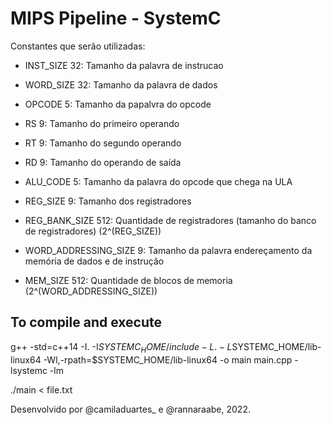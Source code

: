 # MIPS Pipeline - SystemC

Constantes que serão utilizadas:
 - INST_SIZE 32:     Tamanho da palavra de instrucao
 - WORD_SIZE 32: 	 Tamanho da palavra de dados

 - OPCODE 5:		 Tamanho da papalvra do opcode
 - RS 9:             Tamanho do primeiro operando
 - RT 9:             Tamanho do segundo operando
 - RD 9:             Tamanho do operando de saída

 - ALU_CODE 5: 		 Tamanho da palavra do opcode que chega na ULA

 - REG_SIZE 9: 	     Tamanho dos registradores
 - REG_BANK_SIZE 512: 	  Quantidade de registradores (tamanho do banco de registradores) (2^(REG_SIZE))

 - WORD_ADDRESSING_SIZE 9:  Tamanho da palavra endereçamento da memória de dados e de instrução
 - MEM_SIZE 512: 	 Quantidade de blocos de memoria (2^(WORD_ADDRESSING_SIZE))


## To compile and execute

g++ -std=c++14 -I. -I$SYSTEMC_HOME/include -L. -L$SYSTEMC_HOME/lib-linux64 -Wl,-rpath=$SYSTEMC_HOME/lib-linux64 -o main main.cpp -lsystemc -lm

./main < file.txt

Desenvolvido por @camiladuartes_ e @rannaraabe, 2022.
